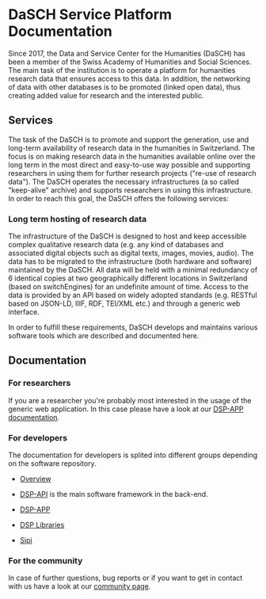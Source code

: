 # DaSCH Service Platform Documentation

Since 2017, the Data and Service Center for the Humanities (DaSCH) has been a member of the Swiss Academy of Humanities and Social Sciences. The main task of the institution is to operate a platform for humanities research data that ensures access to this data. In addition, the networking of data with other databases is to be promoted (linked open data), thus creating added value for research and the interested public.

## Services

The task of the DaSCH is to promote and support the generation, use and long-term availability of research data in the humanities in Switzerland. The focus is on making research data in the humanities available online over the long term in the most direct and easy-to-use way possible and supporting researchers in using them for further research projects ("re-use of research data"). The DaSCH operates the necessary infrastructures (a so called "keep-alive" archive) and supports researchers in using this infrastructure. In order to reach this goal, the DaSCH offers the following services:

### Long term hosting of research data

The infrastructure of the DaSCH is designed to host and keep accessible complex qualitative research data (e.g. any kind of databases and associated digital objects such as digital texts, images, movies, audio). The data has to be migrated to the infrastructure (both hardware and software) maintained by the DaSCH. All data will be held with a minimal redundancy of 6 identical copies at two geographically different locations in Switzerland (based on switchEngines) for an undefinite amount of time. Access to the data is provided by an API based on widely adopted standards (e.g. RESTful based on JSON-LD, IIIF, RDF, TEI/XML etc.) and through a generic web interface.

In order to fulfill these requirements, DaSCH develops and maintains various software tools which are described and documented here.

## Documentation

### For researchers

If you are a researcher you're probably most interested in the usage of the generic web application. In this case please have a look at our [DSP-APP documentation](DSP-APP/user-guide/).

### For developers

The documentation for developers is splited into different groups depending on the software repository.

- [Overview](developers/getting-started.md)

- [DSP-API](DSP-API/05-internals/development/) is the main software framework in the back-end.

- [DSP-APP](DSP-APP/contribution/)

- [DSP Libraries](developers/libraries/index.md)

- [Sipi](developers/sipi/index.md)

### For the community

In case of further questions, bug reports or if you want to get in contact with us have a look at our [community page](community/faq.md).

